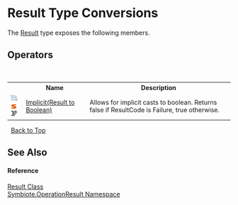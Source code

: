 # Result Type Conversions
 

The <a href="fed882b9-fab1-b6e8-5855-cbc027039192">Result</a> type exposes the following members.


## Operators
&nbsp;<table><tr><th></th><th>Name</th><th>Description</th></tr><tr><td>![Public operator](media/puboperator.gif "Public operator")![Static member](media/static.gif "Static member")![Code example](media/CodeExample.png "Code example")</td><td><a href="de0ef753-3a26-840a-61f0-2b8de21abd15">Implicit(Result to Boolean)</a></td><td>
Allows for implicit casts to boolean. Returns false if ResultCode is Failure, true otherwise.</td></tr></table>&nbsp;
<a href="#result-type-conversions">Back to Top</a>

## See Also


#### Reference
<a href="fed882b9-fab1-b6e8-5855-cbc027039192">Result Class</a><br /><a href="846ea925-838c-f4a8-6a8a-689eb9584d48">Symbiote.OperationResult Namespace</a><br />